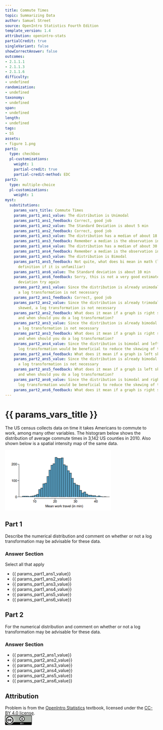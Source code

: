 ```yaml
---
title: Commute Times
topic: Summarizing Data
author: Samuel Street
source: OpenIntro Statistics Fourth Edition
template_version: 1.4
attribution: openintro-stats
partialCredit: true
singleVariant: false
showCorrectAnswer: false
outcomes:
- 2.1.1.1
- 2.1.1.3
- 2.1.1.6
difficulty:
- undefined
randomization:
- undefined
taxonomy:
- undefined
span:
- undefined
length:
- undefined
tags:
- SS
assets:
- figure 1.png
part1:
  type: checkbox
  pl-customizations:
    weight: 1
    partial-credit: true
    partial-credit-method: EDC
part2:
  type: multiple-choice
  pl-customizations:
    weight: 1
myst:
  substitutions:
    params_vars_title: Commute Times
    params_part1_ans1_value: The distribution is Unimodal
    params_part1_ans1_feedback: Correct, good job
    params_part1_ans2_value: The Standard Deviation is about 5 min
    params_part1_ans2_feedback: Correct, good job
    params_part1_ans3_value: The distribution has a median of about 18 min
    params_part1_ans3_feedback: Remember a median is the observation in the middle
    params_part1_ans4_value: The distribution has a median of about 30 min
    params_part1_ans4_feedback: Remember a median is the observation in the middle
    params_part1_ans5_value: The distribution is Bimodal
    params_part1_ans5_feedback: Not quite, what does bi mean in math (look up the
      definition if it is unfamiliar)
    params_part1_ans6_value: The Standard deviation is about 10 min
    params_part1_ans6_feedback: Sorry, this is not a very good estimate of the standard
      deviation try again
    params_part2_ans1_value: Since the distribution is already unimodal and symmetric,
      a log transformation is not necessary
    params_part2_ans1_feedback: Correct, good job
    params_part2_ans2_value: Since the distribution is already trimodal and right
      skewed, a log transformation is not necessary
    params_part2_ans2_feedback: What does it mean if a graph is right skewed, trimodal,
      and when should you do a log transformation?
    params_part2_ans3_value: Since the distribution is already bimodal and right skewed,
      a log transformation is not necessary
    params_part2_ans3_feedback: What does it mean if a graph is right skewed, bimodal,
      and when should you do a log transformation?
    params_part2_ans4_value: Since the distribution is bimodal and left skewed, a
      log transformation would be beneficial to reduce the skewing of the data
    params_part2_ans4_feedback: What does it mean if a graph is left skewed or bimodal?
    params_part2_ans5_value: Since the distribution is already bimodal and left skewed,
      a log transformation is not necessary
    params_part2_ans5_feedback: What does it mean if a graph is left skewed, bimodal,
      and when should you do a log transformation?
    params_part2_ans6_value: Since the distribution is bimodal and right skewed, a
      log transformation would be beneficial to reduce the skewing of the data
    params_part2_ans6_feedback: What does it mean if a graph is right skewed or bimodal?
---
```

# {{ params_vars_title }}
The US census collects data on time it takes Americans to commute to work, among many other variables.
The histogram below shows the distribution of average commute times in 3,142 US counties in 2010.
Also shown below is a spatial intensity map of the same data.

<img src= "figure 1.png" width="350">

## Part 1

Describe the numerical distribution and comment on whether or not a log transformation may be advisable for these data.

### Answer Section

Select all that apply

- {{ params_part1_ans1_value}}
- {{ params_part1_ans2_value}}
- {{ params_part1_ans3_value}}
- {{ params_part1_ans4_value}}
- {{ params_part1_ans5_value}}
- {{ params_part1_ans6_value}}

## Part 2

For the numerical distribution and comment on whether or not a log transformation may be advisable for these data.

### Answer Section

- {{ params_part2_ans1_value}}
- {{ params_part2_ans2_value}}
- {{ params_part2_ans3_value}}
- {{ params_part2_ans4_value}}
- {{ params_part2_ans5_value}}
- {{ params_part2_ans6_value}}

## Attribution

Problem is from the [OpenIntro Statistics](https://openintro.org/book/os/) textbook, licensed under the [CC-BY 4.0 license](https://creativecommons.org/licenses/by/4.0/).<br>![Image representing the Creative Commons 4.0 BY license.](https://raw.githubusercontent.com/firasm/bits/master/by.png)